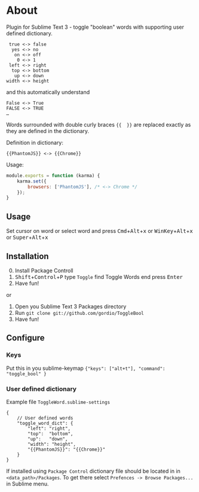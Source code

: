 About
=====
Plugin for Sublime Text 3 - toggle "boolean" words with supporting user defined dictionary.

```
 true <-> false
  yes <-> no
   on <-> off
    0 <-> 1
 left <-> right
  top <-> bottom
   up <-> down
width <-> height
```

and this automatically understand

```
False <-> True
FALSE <-> TRUE
…
```

Words surrounded with double curly braces `{{  }}` are replaced exactly as they are defined in the dictionary.

Definition in dictionary:

```
{{PhantomJS}} <-> {{Chrome}}
```

Usage:

```javascript
module.exports = function (karma) {
    karma.set({
		browsers: ['PhantomJS'], /* <-> Chrome */
    });
}
```


Usage
-----
Set cursor on word or select word and press <kbd>Cmd</kbd>+<kbd>Alt</kbd>+<kbd>x</kbd> or <kbd>WinKey</kbd>+<kbd>Alt</kbd>+<kbd>x</kbd> or <kbd>Super</kbd>+<kbd>Alt</kbd>+<kbd>x</kbd>


Installation
------------
0. Install Package Controll
1. <kbd>Shift</kbd>+<kbd>Control</kbd>+<kbd>P</kbd> type `Toggle` find Toggle Words end press <kbd>Enter</kbd>
2. Have fun!

or

1. Open you Sublime Text 3 Packages directory
2. Run `git clone git://github.com/gordio/ToggleBool`
3. Have fun!


Configure
---------

### Keys
Put this in you sublime-keymap `{"keys": ["alt+t"], "command": "toggle_bool" }`


### User defined dictionary
Example file `ToggleWord.sublime-settings`

```
{
	// User defined words
	"toggle_word_dict": {
		"left":	"right",
		"top":	"bottom",
		"up":	"down",
		"width": "height",
		"{{PhantomJS}}": "{{Chrome}}"
	}
}
```

If installed using `Package Control` dictionary file should be located in in `<data_path>/Packages`. To get there select `Prefences -> Browse Packages...` in Sublime menu.

